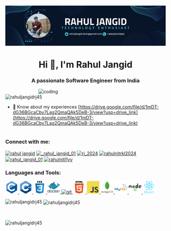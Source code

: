 ![logo](https://github.com/rahuljangidrj45/rahuljangidrj45/blob/main/Navy%20Blue%20Geometric%20Technology%20LinkedIn%20Banner.png)
<h1 align="center">Hi 👋, I'm Rahul Jangid</h1>
<h3 align="center">A passionate Software Engineer from India</h3>
<img align ="right" alt="coding" width="400" src="https://camo.githubusercontent.com/7de37139d0b4c1ce40865e799b446c0e963a3dd8fb68d239707237c40604fa3d/68747470733a2f2f63646e2e6472696262626c652e636f6d2f75736572732f3733303730332f73637265656e73686f74732f363538313234332f6176656e746f2e676966">
<p align="left"> <img src="https://komarev.com/ghpvc/?username=rahuljangidrj45&label=Profile%20views&color=0e75b6&style=flat" alt="rahuljangidrj45" /> </p>

- 📄 Know about my experiences [https://drive.google.com/file/d/1mDT-dG36BGcaCby7Lag2QmaQAk5DeB-3/view?usp=drive_link](https://drive.google.com/file/d/1mDT-dG36BGcaCby7Lag2QmaQAk5DeB-3/view?usp=drive_link)
<br><br>
<h3 align="left">Connect with me:</h3>
<p align="left">
<a href="https://linkedin.com/in/rahul jangid" target="blank"><img align="center" src="https://raw.githubusercontent.com/rahuldkjain/github-profile-readme-generator/master/src/images/icons/Social/linked-in-alt.svg" alt="rahul jangid" height="30" width="40" /></a>
<a href="https://instagram.com/_rahul_jangid01" target="blank"><img align="center" src="https://raw.githubusercontent.com/rahuldkjain/github-profile-readme-generator/master/src/images/icons/Social/instagram.svg" alt="_rahul_jangid_01" height="30" width="40" /></a>
<a href="https://www.codechef.com/users/rj_2024" target="blank"><img align="center" src="https://cdn.jsdelivr.net/npm/simple-icons@3.1.0/icons/codechef.svg" alt="rj_2024" height="30" width="40" /></a>
<a href="https://codeforces.com/profile/rahulnitrkl2024" target="blank"><img align="center" src="https://raw.githubusercontent.com/rahuldkjain/github-profile-readme-generator/master/src/images/icons/Social/codeforces.svg" alt="rahulnitrkl2024" height="30" width="40" /></a>
<a href="https://www.leetcode.com/rahul_jangid_01" target="blank"><img align="center" src="https://raw.githubusercontent.com/rahuldkjain/github-profile-readme-generator/master/src/images/icons/Social/leet-code.svg" alt="rahul_jangid_01" height="30" width="40" /></a>
<a href="https://auth.geeksforgeeks.org/user/rahulnitl1yv" target="blank"><img align="center" src="https://raw.githubusercontent.com/rahuldkjain/github-profile-readme-generator/master/src/images/icons/Social/geeks-for-geeks.svg" alt="rahulnitl1yv" height="30" width="40" /></a>
</p>

<h3 align="left">Languages and Tools:</h3>
<p align="left"> <a href="https://www.cprogramming.com/" target="_blank" rel="noreferrer"> <img src="https://raw.githubusercontent.com/devicons/devicon/master/icons/c/c-original.svg" alt="c" width="40" height="40"/> </a> <a href="https://www.w3schools.com/cpp/" target="_blank" rel="noreferrer"> <img src="https://raw.githubusercontent.com/devicons/devicon/master/icons/cplusplus/cplusplus-original.svg" alt="cplusplus" width="40" height="40"/> </a> <a href="https://www.w3schools.com/css/" target="_blank" rel="noreferrer"> <img src="https://raw.githubusercontent.com/devicons/devicon/master/icons/css3/css3-original-wordmark.svg" alt="css3" width="40" height="40"/> </a> <a href="https://www.docker.com/" target="_blank" rel="noreferrer"> <img src="https://raw.githubusercontent.com/devicons/devicon/master/icons/docker/docker-original-wordmark.svg" alt="docker" width="40" height="40"/> </a> <a href="https://git-scm.com/" target="_blank" rel="noreferrer"> <img src="https://www.vectorlogo.zone/logos/git-scm/git-scm-icon.svg" alt="git" width="40" height="40"/> </a> <a href="https://www.w3.org/html/" target="_blank" rel="noreferrer"> <img src="https://raw.githubusercontent.com/devicons/devicon/master/icons/html5/html5-original-wordmark.svg" alt="html5" width="40" height="40"/> </a> <a href="https://developer.mozilla.org/en-US/docs/Web/JavaScript" target="_blank" rel="noreferrer"> <img src="https://raw.githubusercontent.com/devicons/devicon/master/icons/javascript/javascript-original.svg" alt="javascript" width="40" height="40"/> </a> <a href="https://www.mongodb.com/" target="_blank" rel="noreferrer"> <img src="https://raw.githubusercontent.com/devicons/devicon/master/icons/mongodb/mongodb-original-wordmark.svg" alt="mongodb" width="40" height="40"/> </a> <a href="https://www.mysql.com/" target="_blank" rel="noreferrer"> <img src="https://raw.githubusercontent.com/devicons/devicon/master/icons/mysql/mysql-original-wordmark.svg" alt="mysql" width="40" height="40"/> </a> <a href="https://nodejs.org" target="_blank" rel="noreferrer"> <img src="https://raw.githubusercontent.com/devicons/devicon/master/icons/nodejs/nodejs-original-wordmark.svg" alt="nodejs" width="40" height="40"/> </a> <a href="https://reactjs.org/" target="_blank" rel="noreferrer"> <img src="https://raw.githubusercontent.com/devicons/devicon/master/icons/react/react-original-wordmark.svg" alt="react" width="40" height="40"/> </a> </p>

<p><img align="left" src="https://github-readme-stats.vercel.app/api/top-langs?username=rahuljangidrj45&show_icons=true&locale=en&layout=compact" alt="rahuljangidrj45" /></p>

<p>&nbsp;<img align="center" src="https://github-readme-stats.vercel.app/api?username=rahuljangidrj45&show_icons=true&locale=en" alt="rahuljangidrj45" /></p><br>

<p><img align="center" src="https://github-readme-streak-stats.herokuapp.com/?user=rahuljangidrj45&" alt="rahuljangidrj45" /></p>

